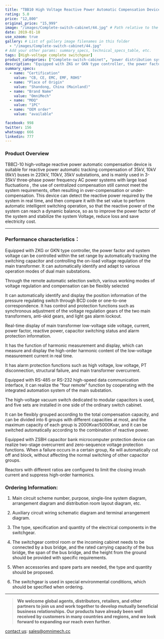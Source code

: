 ```yaml
---
title: "TBB10 High Voltage Reactive Power Automatic Compensation Device"
rating: 5.0
price: "12,800"
original_price: "15,999"
image: "/images/Complete-switch-cabinet/44.jpg" # Path relative to the 'static' folder or use Hugo Pipes
date: 2019-01-18
use_xzoom: true
gallery: # List of gallery image filenames in this folder
  - "/images/Complete-switch-cabinet/44.jpg"
# Add your other params: summary_specs, technical_specs_table, etc.
tags: [High-voltage complete switchgear]
product_categories: ["Complete-switch-cabinet", "power distribution system"]
description: "Equipped with ZKG or GKN type controller, the power factor and system voltage can be controlled within the set range by automatically tracking the switching capacitor and controlling the on-load voltage regulation of the main transformer. It can automatically identify and adapt to various operation modes of dual main substations."
summary_specs:
  - name: "Certification"
    value: "CB, CE, EMC, EMF, ROHS"
  - name: "Place of Origin"
    value: "Shandong, China (Mainland)"
  - name: "Brand Name"
    value: "OmniMech"
  - name: "MOQ"
    value: "1PC"
  - name: "OEM order"
    value: "available"

facebook: 998
twitter: 156
whatsapp: 666
linkedin: 777    
---
```



### Product Overview


TBB□-10 high-voltage reactive power automatic compensation device is suitable for reactive power automatic tracking compensation of 35kV, 10kV (6kV) buses in 220kV, 110kV, 35kV substations, and is mainly used in 3-35kV three-phase power frequency AC power systems with large load fluctuations , the use of centralized compensation still cannot meet the system requirements, often resulting in over-compensation or under-compensation. This device can detect the reactive power required by the system in real time, and then compare it with the set value to perform automatic intelligent switching operation, so that the reactive power of the system can reach a dynamic balance, so as to improve the power factor of the system and stabilize the system Voltage, reduce loss and save electricity cost.

* * *

### Performance characteristics：

Equipped with ZKG or GKN type controller, the power factor and system voltage can be controlled within the set range by automatically tracking the switching capacitor and controlling the on-load voltage regulation of the main transformer. It can automatically identify and adapt to various operation modes of dual main substations.

Through the remote automatic selection switch, various working modes of voltage regulation and compensation can be flexibly selected

It can automatically identify and display the position information of the pressure regulating switch through BCD code or one-to-one correspondence. It has control and protection functions such as synchronous adjustment of the voltage regulation gears of the two main transformers, anti-skid gears, and light gas alarm lockout.

Real-time display of main transformer low-voltage side voltage, current, power factor, reactive power, capacitor switching status and alarm protection information.

It has the function of harmonic measurement and display, which can measure and display the high-order harmonic content of the low-voltage measurement current in real time.

It has alarm protection functions such as high voltage, low voltage, PT disconnection, structural failure, and main transformer overcurrent.

Equipped with RS-485 or RS-232 high-speed data communication interface, it can realize the "four remote" function by cooperating with the integrated automation system of the main substation.

The high-voltage vacuum switch dedicated to modular capacitors is used, and five sets are installed in one side of the ordinary switch cabinet.

It can be flexibly grouped according to the total compensation capacity, and can be divided into 6 groups with different capacities at most, and the maximum capacity of each group is 2000Kvar/5000Kvar, and it can be switched automatically according to the combination of reactive power.

Equipped with ZSBH capacitor bank microcomputer protection device can realize two-stage overcurrent and zero-sequence voltage protection functions. When a failure occurs in a certain group, Ke will automatically cut off and block, without affecting the normal switching of other capacitor groups.

Reactors with different ratios are configured to limit the closing inrush current and suppress high-order harmonics.


### Ordering Information:

1. Main circuit scheme number, purpose, single-line system diagram, arrangement diagram and distribution room layout diagram, etc.

2. Auxiliary circuit wiring schematic diagram and terminal arrangement diagram.

3. The type, specification and quantity of the electrical components in the switchgear.

4. The switchgear control room or the incoming cabinet needs to be connected by a bus bridge, and the rated carrying capacity of the bus bridge, the span of the bus bridge, and the height from the ground should be provided with specific requirements.

6. When accessories and spare parts are needed, the type and quantity should be proposed.

7. The switchgear is used in special environmental conditions, which should be specified when ordering.


* * *

> **We welcome global agents, distributors, retailers, and other partners to join us and work together to develop mutually beneficial business relationships. Our products have already been well received by customers in many countries and regions, and we look forward to expanding our reach even further.**

 [contact us](/contact/): sales@omnimech.cc


